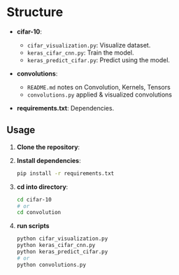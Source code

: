 # Structure

- **cifar-10**:

  - `cifar_visualization.py`: Visualize dataset.
  - `keras_cifar_cnn.py`: Train the model.
  - `keras_predict_cifar.py`: Predict using the model.

- **convolutions**:

  - `README.md` notes on Convolution, Kernels, Tensors
  - `convolutions.py` applied & visualized convolutions

- **requirements.txt**: Dependencies.

## Usage

1. **Clone the repository**:
2. **Install dependencies**:

   ```bash
   pip install -r requirements.txt
   ```

3. **cd into directory**:

   ```bash
   cd cifar-10
   # or
   cd convolution
   ```

4. **run scripts**

   ```bash
   python cifar_visualization.py
   python keras_cifar_cnn.py
   python keras_predict_cifar.py
   # or
   python convolutions.py
   ```
